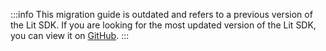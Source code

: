 :::info
This migration guide is outdated and refers to a previous version of the Lit SDK. If you are looking for the most updated version of the Lit SDK, you can view it on [GitHub](https://github.com/LIT-Protocol/js-sdk).
:::